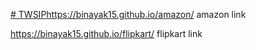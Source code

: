[# TWSIP](https://binayak15.github.io/amazon/)https://binayak15.github.io/amazon/     amazon link

https://binayak15.github.io/flipkart/    flipkart link
